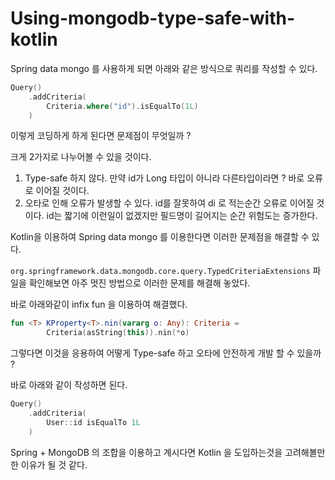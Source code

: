 # Using-mongodb-type-safe-with-kotlin

Spring data mongo 를 사용하게 되면 아래와 같은 방식으로 쿼리를 작성할 수 있다.

```kotlin
Query()
	.addCriteria(
		Criteria.where("id").isEqualTo(1L)
	)
```

이렇게 코딩하게 하게 된다면 문제점이 무엇일까 ?

크게 2가지로 나누어볼 수 있을 것이다.

1. Type-safe 하지 않다.
만약 id가 Long 타입이 아니라 다른타입이라면 ? 바로 오류로 이어질 것이다.
2. 오타로 인해 오류가 발생할 수 있다.
id를 잘못하여 di 로 적는순간 오류로 이어질 것이다. 
id는 짧기에 이런일이 없겠지만 필드명이 길어지는 순간 위험도는 증가한다.

Kotlin을 이용하여 Spring data mongo 를 이용한다면 이러한 문제점을 해결할 수 있다.

`org.springframework.data.mongodb.core.query.TypedCriteriaExtensions`  파일을 확인해보면 아주 멋진 방법으로 이러한 문제를 해결해 놓았다.

바로 아래와같이 infix fun 을 이용하여 해결했다.

```kotlin
fun <T> KProperty<T>.nin(vararg o: Any): Criteria =
		Criteria(asString(this)).nin(*o)
```

그렇다면 이것을 응용하여 어떻게 Type-safe 하고 오타에 안전하게 개발 할 수 있을까 ?

바로 아래와 같이 작성하면 된다.

```kotlin
Query()
	.addCriteria(
		User::id isEqualTo 1L
	)
```

Spring + MongoDB 의 조합을 이용하고 계시다면 Kotlin 을 도입하는것을 고려해볼만한 이유가 될 것 같다.